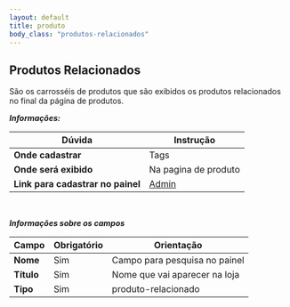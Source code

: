 ```yaml
---
layout: default
title: produto
body_class: "produtos-relacionados"
---
```



## Produtos Relacionados

São os carrosséis de produtos que são exibidos os produtos relacionados no final da página de produtos.


***Informações:***

| Dúvida                          | Instrução                                                               |
| ------------------------------- | ----------------------------------------------------------------------- |
| **Onde cadastrar**              | Tags                                                                    |
| **Onde será exibido**           | Na pagina de produto                           |
| **Link para cadastrar no painel** | [Admin](https://margoty.cdn.vnda.com.br/admin/tags) |

&nbsp;

***Informações sobre os campos***

| Campo         | Obrigatório         | Orientação                                |
| ------------- | ------------------- | ----------------------------------------- |
| **Nome**      | Sim      | Campo para pesquisa no painel                      |
| **Título**    | Sim | Nome que vai aparecer na loja                   |
| **Tipo** | Sim | produto-relacionado     |



&nbsp;
